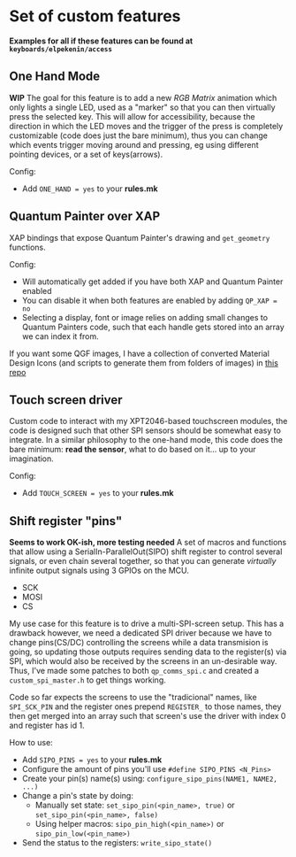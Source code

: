 
# Set of custom features
**Examples for all if these features can be found at `keyboards/elpekenin/access`**

## One Hand Mode
**WIP**
The goal for this feature is to add a new *RGB Matrix* animation which only lights a single LED, used as a "marker" so that you can then virtually press the selected key. This will allow for accessibility, because the direction in which the LED moves and the trigger of the press is completely customizable (code does just the bare minimum), thus you can change which events trigger moving around and pressing, eg using different pointing devices, or a set of keys(arrows).

Config:
 - Add `ONE_HAND = yes` to your **rules.mk**

## Quantum Painter over XAP
XAP bindings that expose Quantum Painter's drawing and `get_geometry` functions.

Config:
 - Will automatically get added if you have both XAP and Quantum Painter enabled
 - You can disable it when both features are enabled by adding `QP_XAP = no`
 - Selecting a display, font or image relies on adding small changes to Quantum Painters code, such that each handle gets stored into an array we can index it from.

If you want some QGF images, I have a collection of converted Material Design Icons (and scripts to generate them from folders of images) in [this repo](https://github.com/elpekenin/mdi-icons-qgf)

## Touch screen driver
Custom code to interact with my XPT2046-based touchscreen modules, the code is designed such that other SPI sensors should be somewhat easy to integrate. In a similar philosophy to the one-hand mode, this code does the bare minimum: **read the sensor**, what to do based on it... up to your imagination.

Config:
 - Add `TOUCH_SCREEN = yes` to your **rules.mk**

## Shift register "pins"
**Seems to work OK-ish, more testing needed**
A set of macros and functions that allow using a SerialIn-ParallelOut(SIPO) shift register to control several signals, or even chain several together, so that you can generate *virtually* infinite output signals using 3 GPIOs on the MCU.
 - SCK
 - MOSI
 - CS

My use case for this feature is to drive a multi-SPI-screen setup. This has a drawback however, we need a dedicated SPI driver because we have to change pins(CS/DC) controlling the screens while a data transmision is going, so updating those outputs requires sending data to the register(s) via SPI, which would also be received by the screens in an un-desirable way.
Thus, I've made some patches to both `qp_comms_spi.c` and created a `custom_spi_master.h` to get things working.

Code so far expects the screens to use the "tradicional" names, like `SPI_SCK_PIN` and the register ones prepend `REGISTER_` to those names, they then get merged into an array such that screen's use the driver with index 0 and register has id 1.

How to use:
 - Add `SIPO_PINS = yes` to your **rules.mk**
 - Configure the amount of pins you'll use `#define SIPO_PINS <N_Pins>`
 - Create your pin(s) name(s) using: `configure_sipo_pins(NAME1, NAME2, ...)`
 - Change a pin's state by doing:
   - Manually set state: `set_sipo_pin(<pin_name>, true)` or `set_sipo_pin(<pin_name>, false)`
   - Using helper macros: `sipo_pin_high(<pin_name>)` or `sipo_pin_low(<pin_name>)`
 - Send the status to the registers: `write_sipo_state()`
